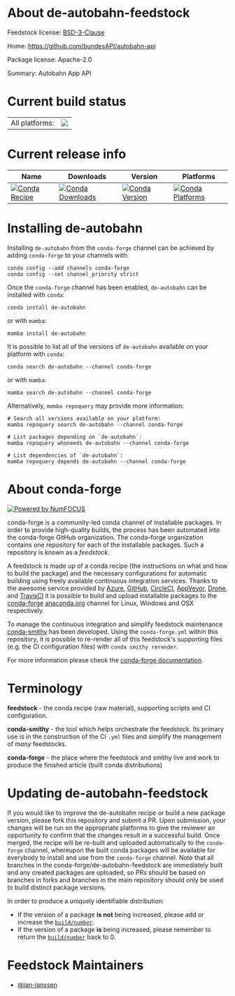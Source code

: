 About de-autobahn-feedstock
===========================

Feedstock license: [BSD-3-Clause](https://github.com/conda-forge/de-autobahn-feedstock/blob/main/LICENSE.txt)

Home: https://github.com/bundesAPI/autobahn-api

Package license: Apache-2.0

Summary: Autobahn App API

Current build status
====================


<table><tr><td>All platforms:</td>
    <td>
      <a href="https://dev.azure.com/conda-forge/feedstock-builds/_build/latest?definitionId=17498&branchName=main">
        <img src="https://dev.azure.com/conda-forge/feedstock-builds/_apis/build/status/de-autobahn-feedstock?branchName=main">
      </a>
    </td>
  </tr>
</table>

Current release info
====================

| Name | Downloads | Version | Platforms |
| --- | --- | --- | --- |
| [![Conda Recipe](https://img.shields.io/badge/recipe-de--autobahn-green.svg)](https://anaconda.org/conda-forge/de-autobahn) | [![Conda Downloads](https://img.shields.io/conda/dn/conda-forge/de-autobahn.svg)](https://anaconda.org/conda-forge/de-autobahn) | [![Conda Version](https://img.shields.io/conda/vn/conda-forge/de-autobahn.svg)](https://anaconda.org/conda-forge/de-autobahn) | [![Conda Platforms](https://img.shields.io/conda/pn/conda-forge/de-autobahn.svg)](https://anaconda.org/conda-forge/de-autobahn) |

Installing de-autobahn
======================

Installing `de-autobahn` from the `conda-forge` channel can be achieved by adding `conda-forge` to your channels with:

```
conda config --add channels conda-forge
conda config --set channel_priority strict
```

Once the `conda-forge` channel has been enabled, `de-autobahn` can be installed with `conda`:

```
conda install de-autobahn
```

or with `mamba`:

```
mamba install de-autobahn
```

It is possible to list all of the versions of `de-autobahn` available on your platform with `conda`:

```
conda search de-autobahn --channel conda-forge
```

or with `mamba`:

```
mamba search de-autobahn --channel conda-forge
```

Alternatively, `mamba repoquery` may provide more information:

```
# Search all versions available on your platform:
mamba repoquery search de-autobahn --channel conda-forge

# List packages depending on `de-autobahn`:
mamba repoquery whoneeds de-autobahn --channel conda-forge

# List dependencies of `de-autobahn`:
mamba repoquery depends de-autobahn --channel conda-forge
```


About conda-forge
=================

[![Powered by
NumFOCUS](https://img.shields.io/badge/powered%20by-NumFOCUS-orange.svg?style=flat&colorA=E1523D&colorB=007D8A)](https://numfocus.org)

conda-forge is a community-led conda channel of installable packages.
In order to provide high-quality builds, the process has been automated into the
conda-forge GitHub organization. The conda-forge organization contains one repository
for each of the installable packages. Such a repository is known as a *feedstock*.

A feedstock is made up of a conda recipe (the instructions on what and how to build
the package) and the necessary configurations for automatic building using freely
available continuous integration services. Thanks to the awesome service provided by
[Azure](https://azure.microsoft.com/en-us/services/devops/), [GitHub](https://github.com/),
[CircleCI](https://circleci.com/), [AppVeyor](https://www.appveyor.com/),
[Drone](https://cloud.drone.io/welcome), and [TravisCI](https://travis-ci.com/)
it is possible to build and upload installable packages to the
[conda-forge](https://anaconda.org/conda-forge) [anaconda.org](https://anaconda.org/)
channel for Linux, Windows and OSX respectively.

To manage the continuous integration and simplify feedstock maintenance
[conda-smithy](https://github.com/conda-forge/conda-smithy) has been developed.
Using the ``conda-forge.yml`` within this repository, it is possible to re-render all of
this feedstock's supporting files (e.g. the CI configuration files) with ``conda smithy rerender``.

For more information please check the [conda-forge documentation](https://conda-forge.org/docs/).

Terminology
===========

**feedstock** - the conda recipe (raw material), supporting scripts and CI configuration.

**conda-smithy** - the tool which helps orchestrate the feedstock.
                   Its primary use is in the construction of the CI ``.yml`` files
                   and simplify the management of *many* feedstocks.

**conda-forge** - the place where the feedstock and smithy live and work to
                  produce the finished article (built conda distributions)


Updating de-autobahn-feedstock
==============================

If you would like to improve the de-autobahn recipe or build a new
package version, please fork this repository and submit a PR. Upon submission,
your changes will be run on the appropriate platforms to give the reviewer an
opportunity to confirm that the changes result in a successful build. Once
merged, the recipe will be re-built and uploaded automatically to the
`conda-forge` channel, whereupon the built conda packages will be available for
everybody to install and use from the `conda-forge` channel.
Note that all branches in the conda-forge/de-autobahn-feedstock are
immediately built and any created packages are uploaded, so PRs should be based
on branches in forks and branches in the main repository should only be used to
build distinct package versions.

In order to produce a uniquely identifiable distribution:
 * If the version of a package **is not** being increased, please add or increase
   the [``build/number``](https://docs.conda.io/projects/conda-build/en/latest/resources/define-metadata.html#build-number-and-string).
 * If the version of a package **is** being increased, please remember to return
   the [``build/number``](https://docs.conda.io/projects/conda-build/en/latest/resources/define-metadata.html#build-number-and-string)
   back to 0.

Feedstock Maintainers
=====================

* [@jan-janssen](https://github.com/jan-janssen/)

